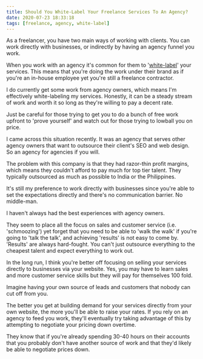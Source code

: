 ```yaml
---
title: Should You White-Label Your Freelance Services To An Agency?
date: 2020-07-23 18:33:18
tags: [freelance, agency, white-label]
---
```


As a freelancer, you have two main ways of working with clients. You can work directly with businesses, or indirectly by having an agency funnel you work.

When you work with an agency it's common for them to '[white-label][1]' your services. This means that you're doing the work under their brand as if you're an in-house employee yet you're still a freelance contractor.

I do currently get some work from agency owners, which means I'm effectively white-labeling my services. Honestly, it can be a steady stream of work and worth it so long as they're willing to pay a decent rate.

Just be careful for those trying to get you to do a bunch of free work upfront to 'prove yourself' and watch out for those trying to lowball you on price.

I came across this situation recently. It was an agency that serves other agency owners that want to outsource their client's SEO and web design. So an agency for agencies if you will.

The problem with this company is that they had razor-thin profit margins, which means they couldn't afford to pay much for top tier talent. They typically outsourced as much as possible to India or the Philippines.

It's still my preference to work directly with businesses since you're able to set the expectations directly and there's no communication barrier. No middle-man.

I haven't always had the best experiences with agency owners.

They seem to place all the focus on sales and customer service (i.e. 'schmoozing') yet forget that you need to be able to 'walk the walk' if you're going to 'talk the talk', and achieving 'results' is not easy to come by. 'Results' are always hard-fought. You can't just outsource everything to the cheapest talent and expect everything to work out.

In the long run, I think you're better off focusing on selling your services directly to businesses via your website. Yes, you may have to learn sales and more customer service skills but they will pay for themselves 100 fold.

Imagine having your own source of leads and customers that nobody can cut off from you.

The better you get at building demand for your services directly from your own website, the more you'll be able to raise your rates. If you rely on an agency to feed you work, they'll eventually try taking advantage of this by attempting to negotiate your pricing down overtime.

They know that if you're already spending 30-40 hours on their accounts that you probably don't have another source of work and that they'd likely be able to negotiate prices down.

[1]: https://en.wikipedia.org/wiki/White-label_product
